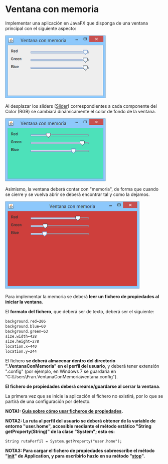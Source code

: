 # Ventana con memoria

Implementar una aplicación en JavaFX que disponga de una ventana principal con el siguiente aspecto:

![](https://github.com/Ayoamaro/VentanaConMemoria/blob/main/docs/images/ventana-principal.png?raw=true)

Al desplazar los sliders ([Slider](https://docs.oracle.com/javafx/2/ui_controls/slider.htm)) correspondientes a cada componente del Color (RGB) se cambiará dinámicamente el color de fondo de la ventana.

![](https://github.com/Ayoamaro/VentanaConMemoria/blob/main/docs/images/ventana-verde.png?raw=true)

Asimismo, la ventana deberá contar con "memoria", de forma que cuando se cierre y se vuelva abrir se deberá encontrar tal y como la dejamos.

![](https://github.com/Ayoamaro/VentanaConMemoria/blob/main/docs/images/ventana-roja.png?raw=true)

Para implementar la memoria se deberá **leer un fichero de propiedades al iniciar la ventana**.

El **formato del fichero**, que deberá ser de texto, deberá ser el siguiente:

```
background.red=206
background.blue=60
background.green=63
size.width=428
size.height=278
location.x=440
location.y=244
```

El fichero **se deberá almacenar dentro del directorio ".VentanaConMemoria" en el perfil del usuario**, y deberá tener extensión ".config" (por ejemplo, en Windows 7 se guardaría en "C:\Users\Fran\.VentanaConMemoria\ventana.config").

**El fichero de propiedades deberá crearse/guardarse al cerrar la ventana**.

La primera vez que se inicie la aplicación el fichero no existirá, por lo que se partirá de una configuración por defecto.

**NOTA1: [Guía sobre cómo usar ficheros de propiedades](https://mkyong.com/java/java-properties-file-examples/).**

**NOTA2: La ruta al perfil del usuario se deberá obtener de la variable de entorno "user.home", accesible mediante el método estático "String getProperty(String)" de la clase "System"; esto es:**

```
String rutaPerfil = System.getProperty("user.home");
```

**NOTA3: Para cargar el fichero de propiedades sobreescribe el método "[init](https://docs.oracle.com/javase/8/javafx/api/javafx/application/Application.html#init--)" de Application, y para escribirlo hazlo en su método "[stop](https://docs.oracle.com/javase/8/javafx/api/javafx/application/Application.html#stop--)".**
